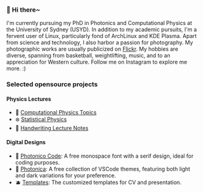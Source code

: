 ### 🌟 Hi there~

I'm currently pursuing my PhD in Photonics and Computational Physics at the University of Sydney (USYD). In addition to my academic pursuits, I'm a fervent user of Linux, particularly fond of ArchLinux and KDE Plasma. Apart from science and technology, I also harbor a passion for photography. My photographic works are usually publicized on [Flickr](https://www.flickr.com/photos/182418029@N02/). My hobbies are diverse, spanning from basketball, weightlifting, music, and  to an appreciation for Western culture. Follow me on Instagram to explore me more. :)

### Selected opensource projects

#### Physics Lectures

* 🔮 [Computational Physics Topics](https://github.com/Photonico/Computational_Physics_Topics)
* ❄️ [Statistical Physics](https://github.com/Photonico/Statistical_Physics)
* 🍁 [Handwriting Lecture Notes](https://github.com/Photonico/Handwritten_Lectures)

#### Digital Designs

* 🍒 [Photonico Code](https://github.com/Photonico/Photonico_Code): A free monospace font with a serif design, ideal for coding purposes.
* 🍍 [Photonica](https://marketplace.visualstudio.com/items?itemName=ConAntares.Photonica): A free collection of VSCode themes, featuring both light and dark variations for your preference.
* 🫐 [Templates](https://github.com/Photonico/Templates): The customized templates for CV and presentation.
